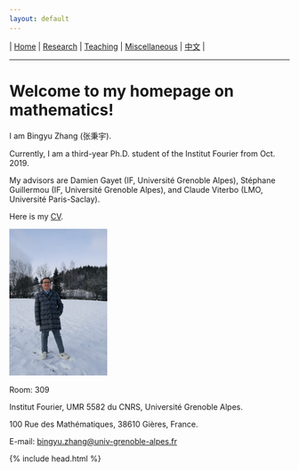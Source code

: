 ```yaml
---
layout: default
---
```




| [Home](index.md)  | [Research](research-en.md)    | [Teaching](teaching-en.md) | [Miscellaneous](miscellaneous-en.md)        | [中文](index-ch.md) |

* * *
# Welcome to my homepage on mathematics!

I am Bingyu Zhang (张秉宇).

Currently, I am a third-year Ph.D. student of the Institut Fourier from Oct. 2019.

My advisors are Damien Gayet (IF, Université Grenoble Alpes), Stéphane Guillermou (IF, Université Grenoble Alpes), and Claude Viterbo (LMO, Université Paris-Saclay).

Here is my [CV](Files/CV.pdf).

<img src="me.jpeg" width="35%" height="35%">

Room: 309

Institut Fourier, UMR 5582 du CNRS, Université Grenoble Alpes. 

100 Rue des Mathématiques, 38610 Gières, France.

E-mail: bingyu.zhang@univ-grenoble-alpes.fr






{% include head.html %}




